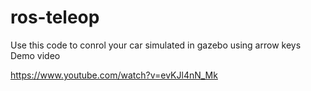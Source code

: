 # ros-teleop

Use this code to conrol your car simulated in gazebo using arrow keys
Demo video

https://www.youtube.com/watch?v=evKJl4nN_Mk
